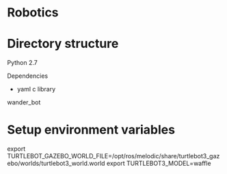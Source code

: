 # Robotics

# Directory structure


Python 2.7

Dependencies
* yaml c library

wander_bot
# Setup environment variables
export TURTLEBOT_GAZEBO_WORLD_FILE=/opt/ros/melodic/share/turtlebot3_gazebo/worlds/turtlebot3_world.world
export TURTLEBOT3_MODEL=waffle
